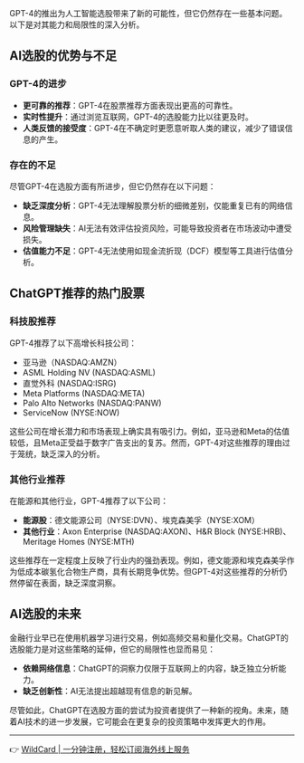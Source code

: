 GPT-4的推出为人工智能选股带来了新的可能性，但它仍然存在一些基本问题。以下是对其能力和局限性的深入分析。

## AI选股的优势与不足

### GPT-4的进步
- **更可靠的推荐**：GPT-4在股票推荐方面表现出更高的可靠性。
- **实时性提升**：通过浏览互联网，GPT-4的选股能力比以往更及时。
- **人类反馈的接受度**：GPT-4在不确定时更愿意听取人类的建议，减少了错误信息的产生。

### 存在的不足
尽管GPT-4在选股方面有所进步，但它仍然存在以下问题：
- **缺乏深度分析**：GPT-4无法理解股票分析的细微差别，仅能重复已有的网络信息。
- **风险管理缺失**：AI无法有效评估投资风险，可能导致投资者在市场波动中遭受损失。
- **估值能力不足**：GPT-4无法使用如现金流折现（DCF）模型等工具进行估值分析。

## ChatGPT推荐的热门股票

### 科技股推荐
GPT-4推荐了以下高增长科技公司：
- 亚马逊（NASDAQ:AMZN）
- ASML Holding NV (NASDAQ:ASML)
- 直觉外科 (NASDAQ:ISRG)
- Meta Platforms (NASDAQ:META)
- Palo Alto Networks (NASDAQ:PANW)
- ServiceNow (NYSE:NOW)

这些公司在增长潜力和市场表现上确实具有吸引力。例如，亚马逊和Meta的估值较低，且Meta正受益于数字广告支出的复苏。然而，GPT-4对这些推荐的理由过于笼统，缺乏深入的分析。

### 其他行业推荐
在能源和其他行业，GPT-4推荐了以下公司：
- **能源股**：德文能源公司（NYSE:DVN）、埃克森美孚（NYSE:XOM）
- **其他行业**：Axon Enterprise (NASDAQ:AXON)、H&R Block (NYSE:HRB)、Meritage Homes (NYSE:MTH)

这些推荐在一定程度上反映了行业内的强劲表现。例如，德文能源和埃克森美孚作为低成本碳氢化合物生产商，具有长期竞争优势。但GPT-4对这些推荐的分析仍然停留在表面，缺乏深度洞察。

## AI选股的未来

金融行业早已在使用机器学习进行交易，例如高频交易和量化交易。ChatGPT的选股能力是对这些策略的延伸，但它的局限性也显而易见：
- **依赖网络信息**：ChatGPT的洞察力仅限于互联网上的内容，缺乏独立分析能力。
- **缺乏创新性**：AI无法提出超越现有信息的新见解。

尽管如此，ChatGPT在选股方面的尝试为投资者提供了一种新的视角。未来，随着AI技术的进一步发展，它可能会在更复杂的投资策略中发挥更大的作用。

---

👉 [WildCard | 一分钟注册，轻松订阅海外线上服务](https://bit.ly/bewildcard)